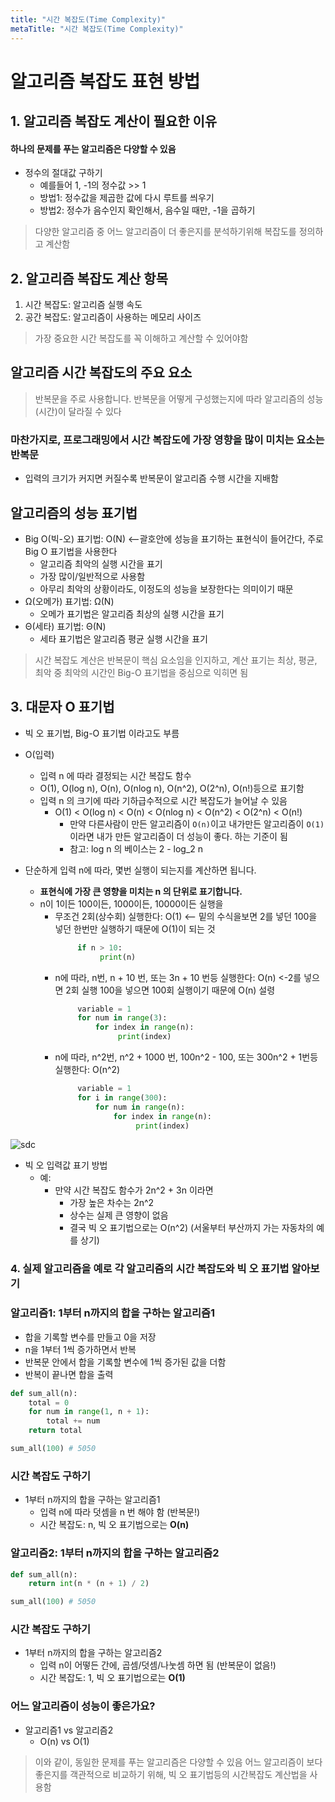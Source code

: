 ```yaml
---
title: "시간 복잡도(Time Complexity)"
metaTitle: "시간 복잡도(Time Complexity)"
---
```


# 알고리즘 복잡도 표현 방법

## 1. 알고리즘 복잡도 계산이 필요한 이유

#### 하나의 문제를 푸는 알고리즘은 다양할 수 있음

* 정수의 절대값 구하기
    + 예를들어 1, -1의 정수값 >> 1
    + 방법1: 정수값을 제곱한 값에 다시 루트를 씌우기
    + 방법2: 정수가 음수인지 확인해서, 음수일 때만, -1을 곱하기

> 다양한 알고리즘 중 어느 알고리즘이 더 좋은지를 분석하기위해 복잡도를 정의하고 계산함

## 2. 알고리즘 복잡도 계산 항목

1. 시간 복잡도: 알고리즘 실행 속도
2. 공간 복잡도: 알고리즘이 사용하는 메모리 사이즈

> 가장 중요한 시간 복잡도를 꼭 이해하고 계산할 수 있어야함

## 알고리즘 시간 복잡도의 주요 요소

> 반복문을 주로 사용합니다.
> 반복문을 어떻게 구성했는지에 따라 알고리즘의 성능(시간)이 달라질 수 있다

### 마찬가지로, 프로그래밍에서 시간 복잡도에 가장 영향을 많이 미치는 요소는 반복문

* 입력의 크기가 커지면 커질수록 반복문이 알고리즘 수행 시간을 지배함

## 알고리즘의 성능 표기법

* Big O(빅-오) 표기법: O(N)  <--괄호안에 성능을 표기하는 표현식이 들어간다, 주로 Big O 표기법을 사용한다
    + 알고리즘 최악의 실행 시간을 표기
    + 가장 많이/일반적으로 사용함
    + 아무리 최악의 상황이라도, 이정도의 성능을 보장한다는 의미이기 때문
* Ω(오메가) 표기법: Ω(N)
    + 오메가 표기법은 알고리즘 최상의 실행 시간을 표기
* Θ(세타) 표기법: Θ(N)
    + 세타 표기법은 알고리즘 평균 실행 시간을 표기

> 시간 복잡도 계산은 반복문이 핵심 요소임을 인지하고, 계산 표기는 최상, 평균, 최악 중 최악의 시간인 Big-O 표기법을 중심으로 익히면 됨

## 3. 대문자 O 표기법

* 빅 오 표기법, Big-O 표기법 이라고도 부름
* O(입력)
  - 입력 n 에 따라 결정되는 시간 복잡도 함수
  - O(1), O(log n), O(n), O(nlog n), O(n^2), O(2^n), O(n!)등으로 표기함
  - 입력 n 의 크기에 따라 기하급수적으로 시간 복잡도가 늘어날 수 있음
    - O(1) < O(log n) < O(n) < O(nlog n) < O(n^2) < O(2^n) < O(n!)
      - 만약 다른사람이 만든 알고리즘이 `O(n)`이고 내가만든 알고리즘이 `O(1)`이라면 내가 만든 알고리즘이 더 성능이 좋다. 하는 기준이 됨
      - 참고: log n 의 베이스는 2 - log_2 n

* 단순하게 입력 n에 따라, 몇번 실행이 되는지를 계산하면 됩니다.
  - **표현식에 가장 큰 영향을 미치는 n 의 단위로 표기합니다.**
  - n이 1이든 100이든, 1000이든, 10000이든 실행을
    - 무조건 2회(상수회) 실행한다: O(1) <-- 밑의 수식을보면 2를 넣던 100을 넣던 한번만 실행하기 때문에 O(1)이 되는 것
       ```python
            if n > 10:
                 print(n)
       ```
    - n에 따라, n번, n + 10 번, 또는 3n + 10 번등 실행한다: O(n) <-2를 넣으면 2회 실행 100을 넣으면 100회 실행이기 때문에 O(n) 설령
       ```python
            variable = 1
            for num in range(3):
                for index in range(n):
                     print(index)
       ```
    - n에 따라, n^2번, n^2 + 1000 번, 100n^2 - 100, 또는 300n^2 + 1번등 실행한다: O(n^2)
       ```python
            variable = 1
            for i in range(300):
                for num in range(n):
                    for index in range(n):
                         print(index)
       ```    

![sdc](http://www.fun-coding.org/00_Images/bigo.png)  

* 빅 오 입력값 표기 방법
  - 예: 
    - 만약 시간 복잡도 함수가 2n^2 + 3n 이라면
      - 가장 높은 차수는 2n^2 
      - 상수는 실제 큰 영향이 없음 
      - 결국 빅 오 표기법으로는 O(n^2) (서울부터 부산까지 가는 자동차의 예를 상기)

### 4. 실제 알고리즘을 예로 각 알고리즘의 시간 복잡도와 빅 오 표기법 알아보기

### 알고리즘1: 1부터 n까지의 합을 구하는 알고리즘1
* 합을 기록할 변수를 만들고 0을 저장
* n을 1부터 1씩 증가하면서 반복
* 반복문 안에서 합을 기록할 변수에 1씩 증가된 값을 더함
* 반복이 끝나면 합을 출력
```py
def sum_all(n):
    total = 0
    for num in range(1, n + 1):
        total += num
    return total

sum_all(100) # 5050
```

### 시간 복잡도 구하기

* 1부터 n까지의 합을 구하는 알고리즘1
  - 입력 n에 따라 덧셈을 n 번 해야 함 (반복문!)
  - 시간 복잡도: n, 빅 오 표기법으로는 **O(n)**

### 알고리즘2: 1부터 n까지의 합을 구하는 알고리즘2

```py
def sum_all(n):
    return int(n * (n + 1) / 2)

sum_all(100) # 5050
```

### 시간 복잡도 구하기
* 1부터 n까지의 합을 구하는 알고리즘2
  - 입력 n이 어떻든 간에, 곱셈/덧셈/나눗셈 하면 됨 (반복문이 없음!)
  - 시간 복잡도: 1, 빅 오 표기법으로는 **O(1)**

### 어느 알고리즘이 성능이 좋은가요?
- 알고리즘1 vs 알고리즘2
  - O(n) vs O(1)

> 이와 같이, 동일한 문제를 푸는 알고리즘은 다양할 수 있음
> 어느 알고리즘이 보다 좋은지를 객관적으로 비교하기 위해, 빅 오 표기법등의 시간복잡도 계산법을 사용함